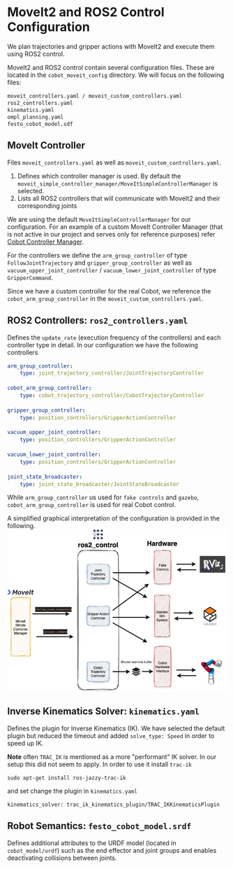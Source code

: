 # MoveIt2 and ROS2 Control Configuration

We plan trajectories and gripper actions with MoveIt2 and execute them using ROS2 control.


MoveIt2 and ROS2 control contain several configuration files. These are located in the `cobot_moveit_config` directory. We will focus on the following files:
```text
moveit_controllers.yaml / moveit_custom_controllers.yaml
ros2_controllers.yaml
kinematics.yaml
ompl_planning.yaml
festo_cobot_model.sdf
```


## MoveIt Controller

Files `moveit_controllers.yaml` as well as `moveit_custom_controllers.yaml`.

1. Defines which controller manager is used. By default the `moveit_simple_controller_manager/MoveItSimpleControllerManager` is selected.
2. Lists all ROS2 controllers that will communicate with MoveIt2 and their corresponding joints

We are using the default `MoveItSimpleControllerManager` for our configuration. For an example of a custom MoveIt Controller Manager (that is not active in our project and serves only for reference purposes) refer [Cobot Controller Manager](controller_manager.md).


For the controllers we define the `arm_group_controller` of type `FollowJointTrajectory` and `gripper_group_controller` as well as `vacuum_upper_joint_controller` / `vacuum_lower_joint_controller` of type `GripperCommand`.

Since we have a custom controller for the real Cobot, we reference the `cobot_arm_group_controller` in the  `moveit_custom_controllers.yaml`. 

## ROS2 Controllers: `ros2_controllers.yaml`

Defines the `update_rate` (execution frequency of the controllers) and each controller type in detail. In our configuration we have the following controllers

```yaml
arm_group_controller:
    type: joint_trajectory_controller/JointTrajectoryController

cobot_arm_group_controller:
    type: cobot_trajectory_controller/CobotTrajectoryController

gripper_group_controller:
    type: position_controllers/GripperActionController

vacuum_upper_joint_controller:
    type: position_controllers/GripperActionController

vacuum_lower_joint_controller:
    type: position_controllers/GripperActionController

joint_state_broadcaster:
    type: joint_state_broadcaster/JointStateBroadcaster
```
While `arm_group_controller` us used for `fake controls` and `gazebo`, `cobot_arm_group_controller` is used for real Cobot control.

A simplified graphical interpretation of the configuration is provided in the following.
![config_overview](img/config_overview.png)



## Inverse Kinematics Solver: `kinematics.yaml`

Defines the plugin for Inverse Kinematics (IK). We have selected the default plugin but reduced the timeout and added `solve_type: Speed` in order to speed up IK.

**Note** often `TRAC_IK` is mentioned as a more "performant" IK solver. In our setup this did not seem to apply. In order to use it install `trac-ik` 
```
sudo apt-get install ros-jazzy-trac-ik
``` 
and set change the plugin in `kinematics.yaml`
```
kinematics_solver: trac_ik_kinematics_plugin/TRAC_IKKinematicsPlugin
```

## Robot Semantics: `festo_cobot_model.srdf`

Defines additional attributes to the URDF model (located in `cobot_model/urdf`) such as the end effector and joint groups and enables deactivating collisions between joints.